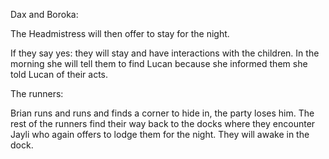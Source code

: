 Dax and Boroka:

The Headmistress will then offer to stay for the night. 

If they say yes: they will stay and have interactions with the children. In the morning she will tell them to find Lucan because she informed them she told Lucan of their acts.


The runners:

Brian runs and runs and finds a corner to hide in, the party loses him.
The rest of the runners find their way back to the docks where they encounter Jayli who again offers to lodge them for the night. They will awake in the dock.